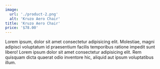 ```yaml
---
image: 
  url: './product-2.png'
  alt: 'Kruzo Aero Chair'
title: 'Kruzo Aero Chair'
price: '$78.00'
---
```

Lorem ipsum, dolor sit amet consectetur adipisicing elit. Molestiae, magni adipisci voluptatum id praesentium facilis temporibus ratione impedit sunt libero!
Lorem ipsum dolor sit amet consectetur adipisicing elit. Rem quisquam dicta quaerat odio inventore hic, aliquid aut ipsum voluptatibus illum.